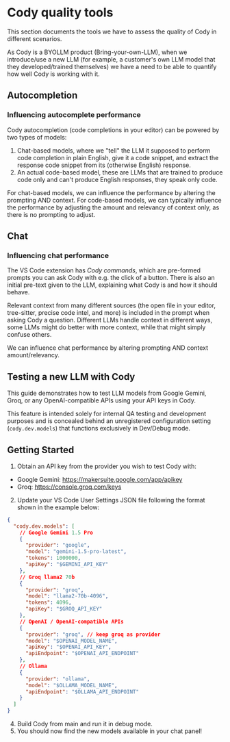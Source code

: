 # Cody quality tools

This section documents the tools we have to assess the quality of Cody in different scenarios.

As Cody is a BYOLLM product (Bring-your-own-LLM), when we introduce/use a new LLM (for example, a customer's own LLM model that they developed/trained themselves) we have a need to be able to quantify how well Cody is working with it.

## Autocompletion

### Influencing autocomplete performance

Cody autocompletion (code completions in your editor) can be powered by two types of models:

1. Chat-based models, where we "tell" the LLM it supposed to perform code completion in plain English, give it a code snippet, and extract the response code snippet from its (otherwise English) response.
2. An actual code-based model, these are LLMs that are trained to produce code only and can't produce English responses, they speak only code.

For chat-based models, we can influence the performance by altering the prompting AND context. For code-based models, we can typically influence the performance by adjusting the amount and relevancy of context only, as there is no prompting to adjust.

## Chat

### Influencing chat performance

The VS Code extension has _Cody commands_, which are pre-formed prompts you can ask Cody with e.g. the click of a button. There is also an initial pre-text given to the LLM, explaining what Cody is and how it should behave.

Relevant context from many different sources (the open file in your editor, tree-sitter, precise code intel, and more) is included in the prompt when asking Cody a question. Different LLMs handle context in different ways, some LLMs might do better with more context, while that might simply confuse others.

We can influence chat performance by altering prompting AND context amount/relevancy.

## Testing a new LLM with Cody

This guide demonstrates how to test LLM models from Google Gemini, Groq, or any OpenAI-compatible APIs using your API keys in Cody.

This feature is intended solely for internal QA testing and development purposes and is concealed behind an unregistered configuration setting (`cody.dev.models`) that functions exclusively in Dev/Debug mode.

## Getting Started

1. Obtain an API key from the provider you wish to test Cody with:

- Google Gemini: https://makersuite.google.com/app/apikey
- Groq: https://console.groq.com/keys

2. Update your VS Code User Settings JSON file following the format shown in the example below:

```json
{
  "cody.dev.models": [
    // Google Gemini 1.5 Pro
    {
      "provider": "google",
      "model": "gemini-1.5-pro-latest",
      "tokens": 1000000,
      "apiKey": "$GEMINI_API_KEY"
    },
    // Groq llama2 70b
    {
      "provider": "groq",
      "model": "llama2-70b-4096",
      "tokens": 4096,
      "apiKey": "$GROQ_API_KEY"
    },
    // OpenAI / OpenAI-compatible APIs
    {
      "provider": "groq", // keep groq as provider
      "model": "$OPENAI_MODEL_NAME",
      "apiKey": "$OPENAI_API_KEY",
      "apiEndpoint": "$OPENAI_API_ENDPOINT"
    },
    // Ollama
    {
      "provider": "ollama",
      "model": "$OLLAMA_MODEL_NAME",
      "apiEndpoint": "$OLLAMA_API_ENDPOINT"
    }
  ]
}
```

4. Build Cody from main and run it in debug mode.
5. You should now find the new models available in your chat panel!
